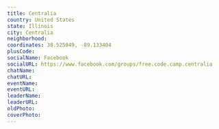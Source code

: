 ```yaml
---
title: Centralia
country: United States
state: Illinois
city: Centralia
neighborhood: 
coordinates: 38.525049, -89.133404
plusCode:
socialName: Facebook
socialURL: https://www.facebook.com/groups/free.code.camp.centralia
chatName:
chatURL:
eventName:
eventURL:
leaderName:
leaderURL:
oldPhoto: 
coverPhoto:
---
```

